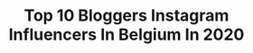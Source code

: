---
title: Top 10 Bloggers Instagram Influencers In Belgium In 2020
description: Identify the most popular Instagram accounts on inBeat.
platform: Instagram
profiles:
  - username: "ariacous"
    fullname: >-
      Ariane
    location: "Belgium"
    followers: 5573
    engagement: 1317
    commentsToLikes: 0.097420
    avatar: "https://scontent-lhr8-1.cdninstagram.com/v/t51.2885-19/s320x320/92530277_1978719468919835_4192043730510807040_n.jpg?_nc_ht=scontent-lhr8-1.cdninstagram.com&_nc_ohc=dumVazZIVCUAX8ZgDqf&oh=40ce6152ce66fbd33bd8eaf24529840a&oe=5EBB73CB"
    verified: false
    hashtags: "#reusable, #love, #hemphydration, #dwwatch"
  - username: "yasminevandenmeersch"
    fullname: >-
      YASMINE | Fashion & Lifestyle
    location: "Belgium"
    followers: 3467
    engagement: 2364
    commentsToLikes: 0.235661
    avatar: "https://scontent-ams4-1.cdninstagram.com/v/t51.2885-19/s320x320/49356884_230502791227000_8209498629577113600_n.jpg?_nc_ht=scontent-ams4-1.cdninstagram.com&_nc_ohc=FqtvEUMY8tAAX9pF4Li&oh=10c429a9eb692beae8a2cce7e0f2affc&oe=5EB8F4CB"
    verified: false
    hashtags: "#smile, #influaddict, #look, #sunny"
  - username: "thesparkleflake"
    fullname: >-
      Amandine
    location: "Belgium"
    followers: 17031
    engagement: 235
    commentsToLikes: 0.141489
    avatar: "https://scontent-dus1-1.cdninstagram.com/v/t51.2885-19/s320x320/79194649_501055327175631_950820615902724096_n.jpg?_nc_ht=scontent-dus1-1.cdninstagram.com&_nc_ohc=XYhXO-BatrkAX9wXLb3&oh=da1d842037ca390c4ae792d54c741331&oe=5E7A3E6F"
    verified: false
    hashtags: "#contest, #concours, #giveaway, #goodluck"
  - username: "ruxandraioana"
    fullname: >-
      ♥ RUX ♥ 🦂
    location: "Belgium"
    followers: 42248
    engagement: 330
    commentsToLikes: 0.095709
    avatar: "https://scontent-ams4-1.cdninstagram.com/v/t51.2885-19/s320x320/74876694_2485431391712550_6878670607383265280_n.jpg?_nc_ht=scontent-ams4-1.cdninstagram.com&_nc_ohc=U2xoBrV37SIAX9jGzSx&oh=90644d658bc406e539d20de46dbeeb74&oe=5EBC545B"
    verified: false
    hashtags: "#todaysoutfit, #swimmingpool, #offshoulder, #confinementcreatif"
  - username: "mathildehaenen"
    fullname: >-
      Mathilde Haenen
    location: "Belgium"
    followers: 15889
    engagement: 229
    commentsToLikes: 0.078880
    avatar: "https://scontent-lhr8-1.cdninstagram.com/v/t51.2885-19/s320x320/84451869_142698290123957_1602885286675611648_n.jpg?_nc_ht=scontent-lhr8-1.cdninstagram.com&_nc_ohc=CGPpTF8q2pEAX8Sgd19&oh=4ddcaf12103f57c3b247e5a0c89d87a0&oe=5EBA49DD"
    verified: false
    hashtags: "#outfitoftheday, #fashion, #atthemoxy, #styleinspo"
  - username: "thewildgirlblog"
    fullname: >-
      VANESSA  🐯 THEWILDGIRL
    location: "Belgium"
    followers: 29601
    engagement: 299
    commentsToLikes: 0.026534
    avatar: "https://scontent-ams4-1.cdninstagram.com/v/t51.2885-19/s320x320/81931979_488629295379578_2608020196442505216_n.jpg?_nc_ht=scontent-ams4-1.cdninstagram.com&_nc_ohc=gbVP0BAlpC0AX9Co5S3&oh=988a0d5b00e70299328758c95e076520&oe=5EB923B0"
    verified: false
    hashtags: "#quequelqunmesauve, #upcycling, #ohanami, #japan2020"
  - username: "lafilleagateaux"
    fullname: >-
      Kristel - Travel Blogger
    location: "Belgium"
    followers: 33522
    engagement: 164
    commentsToLikes: 0.057149
    avatar: "https://scontent-ams4-1.cdninstagram.com/v/t51.2885-19/s320x320/14240917_1168264733245215_1331642196_a.jpg?_nc_ht=scontent-ams4-1.cdninstagram.com&_nc_ohc=qkPf94x_krQAX9-bSCB&oh=a4880c41c219c557a7816d7cde9ee8e2&oe=5EBA1C9E"
    verified: false
    hashtags: "#igersbrussels, #kikolips, #uccle, #collab"
  - username: "sophyfantasy"
    fullname: >-
      🆂🅾🅿🅷🅸🅴 ♡
    location: "Belgium"
    followers: 6804
    engagement: 503
    commentsToLikes: 0.087377
    avatar: "https://scontent-bos3-1.cdninstagram.com/v/t51.2885-19/s320x320/72608238_831867267247839_2686396834129117184_n.jpg?_nc_ht=scontent-bos3-1.cdninstagram.com&_nc_ohc=swr6YQcUHQcAX8JKlLf&oh=20528cf342d61a52dbfa0095bf075438&oe=5EBB3A06"
    verified: false
    hashtags: "#standprive, #gualaplook, #teddy, #legrascestlavie"
  - username: "annickverschueren"
    fullname: >-
      Annick @ MinnieMie
    location: "Belgium"
    followers: 5964
    engagement: 399
    commentsToLikes: 0.085664
    avatar: "https://scontent-lhr8-1.cdninstagram.com/v/t51.2885-19/s320x320/47690533_2260884760600003_6937956184158633984_n.jpg?_nc_ht=scontent-lhr8-1.cdninstagram.com&_nc_ohc=FaBgNKRmljEAX_gBesb&oh=55476471b231c5561f2a7a7f136cafa3&oe=5EB86979"
    verified: false
    hashtags: "#eloisestrikesapose, #ranonkel, #breieenseentrui, #breakingthepattern"
  - username: "idoitmyself.be"
    fullname: >-
      Céline - I Do It Myself
    location: "Belgium"
    followers: 34738
    engagement: 356
    commentsToLikes: 0.116387
    avatar: "https://scontent-lhr8-1.cdninstagram.com/v/t51.2885-19/s320x320/49858074_1151901208300199_7707418331359215616_n.jpg?_nc_ht=scontent-lhr8-1.cdninstagram.com&_nc_ohc=Qf7-kdsNQSUAX8lLkZ3&oh=f139a21c0cc953314a96664fb1c96f0d&oe=5EB90A5D"
    verified: false
    hashtags: "#planthoarder, #greeninteriors, #restezchezvous, #blogbelge"
---